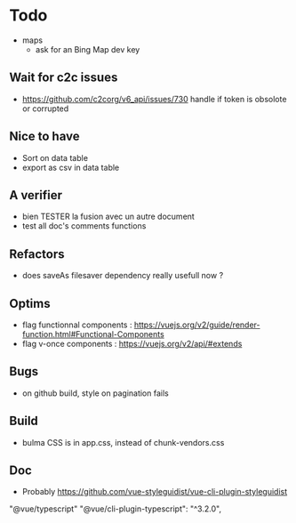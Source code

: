 # Todo

* maps
  * ask for an Bing Map dev key

## Wait for c2c issues

* <https://github.com/c2corg/v6_api/issues/730>
  handle if token is obsolote or corrupted

## Nice to have

* Sort on data table
* export as csv in data table

## A verifier

* bien TESTER la fusion avec un autre document
* test all doc's comments functions

## Refactors

* does saveAs filesaver dependency really usefull now ?

## Optims

* flag functionnal components : <https://vuejs.org/v2/guide/render-function.html#Functional-Components>
* flag v-once components : <https://vuejs.org/v2/api/#extends>

## Bugs

* on github build, style on pagination fails

## Build

* bulma CSS is in app.css, instead of chunk-vendors.css

## Doc

* Probably <https://github.com/vue-styleguidist/vue-cli-plugin-styleguidist>

"@vue/typescript"
"@vue/cli-plugin-typescript": "^3.2.0",

